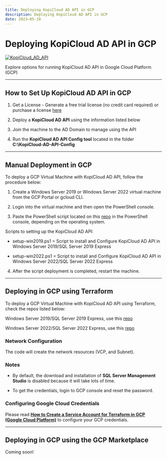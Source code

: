 ```yaml
---
title: Deploying KopiCloud AD API in GCP
description: Deploying KopiCloud AD API in GCP
date: 2023–05-10
---
```


# Deploying KopiCloud AD API in GCP
[![KopiCloud_AD_API](https://img.shields.io/badge/kopiCloud_ad-v1.0+-blueviolet.svg)](https://www.kopicloud-ad-api.com)

Explore options for running KopiCloud AD API in Google Cloud Platform (GCP)

----

## How to Set Up KopiCloud AD API in GCP

1. Get a License - Generate a free trial license (no credit card required) or purchase a license [here](https://www.kopicloud-ad-api.com/get-license)

2. Deploy a **KopiCloud AD API** using the information listed below

3. Join the machine to the AD Domain to manage using the API

4. Run the **KopiCloud AD API Config tool** located in the folder **C:\KopiCloud-AD-API-Config**

----

## Manual Deployment in GCP

To deploy a GCP Virtual Machine with KopiCloud AD API, follow the procedure below:

1. Create a Windows Server 2019 or Windows Server 2022 virtual machine from the GCP Portal or gcloud CLI.

2. Login into the virtual machine and then open the PowerShell console.

3. Paste the PowerShell script located on this [repo](https://github.com/KopiCloud-AD-API/kopicloud-ad-api-setup-scripts) in the PowerShell console, depending on the operating system.

Scripts to setting up the KopiCloud AD API:

* setup-win2019.ps1 = Script to install and Configure KopiCloud AD API in Windows Server 2019/SQL Server 2019 Express

* setup-win2022.ps1 = Script to install and Configure KopiCloud AD API in Windows Server 2022/SQL Server 2022 Express

4. After the script deployment is completed, restart the machine.

----

## Deploying in GCP using Terraform

To deploy a GCP Virtual Machine with KopiCloud AD API using Terraform, check the repos listed below:

Windows Server 2019/SQL Server 2019 Express, use this [repo](https://github.com/KopiCloud-AD-API/terraform-gcp-kopicloud-ad-api-instance-win2019)

Windows Server 2022/SQL Server 2022 Express, use this [repo](https://github.com/KopiCloud-AD-API/terraform-gcp-kopicloud-ad-api-instance-win2022)

### Network Configuration

The code will create the network resources (VCP, and Subnet).

### Notes

- By default, the download and installation of **SQL Server Management Studio** is disabled because it will take lots of time.

- To get the credentials, login to GCP console and reset the password.

### Configuring Google Cloud Credentials

Please read **[How to Create a Service Account for Terraform in GCP (Google Cloud Platform)](https://medium.com/@gmusumeci/how-to-create-a-service-account-for-terraform-in-gcp-google-cloud-platform-f75a0cf918d1)** to configure your GCP credentials.

----

## Deploying in GCP using the GCP Marketplace

Coming soon!
